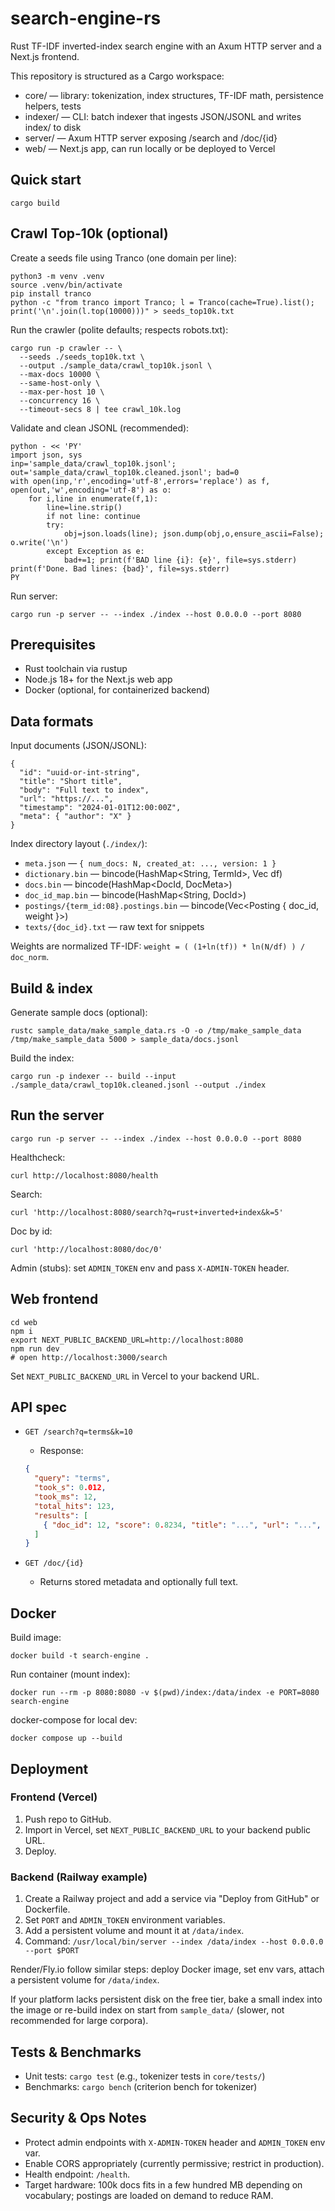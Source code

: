 # search-engine-rs

Rust TF-IDF inverted-index search engine with an Axum HTTP server and a Next.js frontend.

This repository is structured as a Cargo workspace:

- core/ — library: tokenization, index structures, TF-IDF math, persistence helpers, tests
- indexer/ — CLI: batch indexer that ingests JSON/JSONL and writes index/ to disk
- server/ — Axum HTTP server exposing /search and /doc/{id}
- web/ — Next.js app, can run locally or be deployed to Vercel

## Quick start

```
cargo build
```

## Crawl Top-10k (optional)

Create a seeds file using Tranco (one domain per line):
```
python3 -m venv .venv
source .venv/bin/activate
pip install tranco
python -c "from tranco import Tranco; l = Tranco(cache=True).list(); print('\n'.join(l.top(10000)))" > seeds_top10k.txt
```

Run the crawler (polite defaults; respects robots.txt):
```
cargo run -p crawler -- \
  --seeds ./seeds_top10k.txt \
  --output ./sample_data/crawl_top10k.jsonl \
  --max-docs 10000 \
  --same-host-only \
  --max-per-host 10 \
  --concurrency 16 \
  --timeout-secs 8 | tee crawl_10k.log
```

Validate and clean JSONL (recommended):
```
python - << 'PY'
import json, sys
inp='sample_data/crawl_top10k.jsonl'; out='sample_data/crawl_top10k.cleaned.jsonl'; bad=0
with open(inp,'r',encoding='utf-8',errors='replace') as f, open(out,'w',encoding='utf-8') as o:
    for i,line in enumerate(f,1):
        line=line.strip()
        if not line: continue
        try:
            obj=json.loads(line); json.dump(obj,o,ensure_ascii=False); o.write('\n')
        except Exception as e:
            bad+=1; print(f'BAD line {i}: {e}', file=sys.stderr)
print(f'Done. Bad lines: {bad}', file=sys.stderr)
PY
```

Run server:
```
cargo run -p server -- --index ./index --host 0.0.0.0 --port 8080
```

## Prerequisites

- Rust toolchain via rustup
- Node.js 18+ for the Next.js web app
- Docker (optional, for containerized backend)

## Data formats

Input documents (JSON/JSONL):
```
{
  "id": "uuid-or-int-string",
  "title": "Short title",
  "body": "Full text to index",
  "url": "https://...",
  "timestamp": "2024-01-01T12:00:00Z",
  "meta": { "author": "X" }
}
```

Index directory layout (`./index/`):
- `meta.json` — `{ num_docs: N, created_at: ..., version: 1 }`
- `dictionary.bin` — bincode(HashMap<String, TermId>, Vec<u32> df)
- `docs.bin` — bincode(HashMap<DocId, DocMeta>)
- `doc_id_map.bin` — bincode(HashMap<String, DocId>)
- `postings/{term_id:08}.postings.bin` — bincode(Vec<Posting { doc_id, weight }>)
- `texts/{doc_id}.txt` — raw text for snippets

Weights are normalized TF-IDF: `weight = ( (1+ln(tf)) * ln(N/df) ) / doc_norm`.

## Build & index

Generate sample docs (optional):
``` 
rustc sample_data/make_sample_data.rs -O -o /tmp/make_sample_data
/tmp/make_sample_data 5000 > sample_data/docs.jsonl
```

Build the index:
```
cargo run -p indexer -- build --input ./sample_data/crawl_top10k.cleaned.jsonl --output ./index
```

## Run the server

```
cargo run -p server -- --index ./index --host 0.0.0.0 --port 8080
```

Healthcheck:
```
curl http://localhost:8080/health
```

Search:
```
curl 'http://localhost:8080/search?q=rust+inverted+index&k=5'
```

Doc by id:
```
curl 'http://localhost:8080/doc/0'
```

Admin (stubs): set `ADMIN_TOKEN` env and pass `X-ADMIN-TOKEN` header.

## Web frontend

```
cd web
npm i
export NEXT_PUBLIC_BACKEND_URL=http://localhost:8080
npm run dev
# open http://localhost:3000/search
```

Set `NEXT_PUBLIC_BACKEND_URL` in Vercel to your backend URL.

## API spec

- `GET /search?q=terms&k=10`
  - Response:
  ```json
  {
    "query": "terms",
    "took_s": 0.012,
    "took_ms": 12,
    "total_hits": 123,
    "results": [
      { "doc_id": 12, "score": 0.8234, "title": "...", "url": "...", "snippet": "... <em>term</em> ..." }
    ]
  }
  ```

- `GET /doc/{id}`
  - Returns stored metadata and optionally full text.

## Docker

Build image:
```
docker build -t search-engine .
```

Run container (mount index):
```
docker run --rm -p 8080:8080 -v $(pwd)/index:/data/index -e PORT=8080 search-engine
```

docker-compose for local dev:
```
docker compose up --build
```

## Deployment

### Frontend (Vercel)
1. Push repo to GitHub.
2. Import in Vercel, set `NEXT_PUBLIC_BACKEND_URL` to your backend public URL.
3. Deploy.

### Backend (Railway example)
1. Create a Railway project and add a service via "Deploy from GitHub" or Dockerfile.
2. Set `PORT` and `ADMIN_TOKEN` environment variables.
3. Add a persistent volume and mount it at `/data/index`.
4. Command: `/usr/local/bin/server --index /data/index --host 0.0.0.0 --port $PORT`

Render/Fly.io follow similar steps: deploy Docker image, set env vars, attach a persistent volume for `/data/index`.

If your platform lacks persistent disk on the free tier, bake a small index into the image or re-build index on start from `sample_data/` (slower, not recommended for large corpora).

## Tests & Benchmarks

- Unit tests: `cargo test` (e.g., tokenizer tests in `core/tests/`)
- Benchmarks: `cargo bench` (criterion bench for tokenizer)

## Security & Ops Notes

- Protect admin endpoints with `X-ADMIN-TOKEN` header and `ADMIN_TOKEN` env var.
- Enable CORS appropriately (currently permissive; restrict in production).
- Health endpoint: `/health`.
- Target hardware: 100k docs fits in a few hundred MB depending on vocabulary; postings are loaded on demand to reduce RAM.
